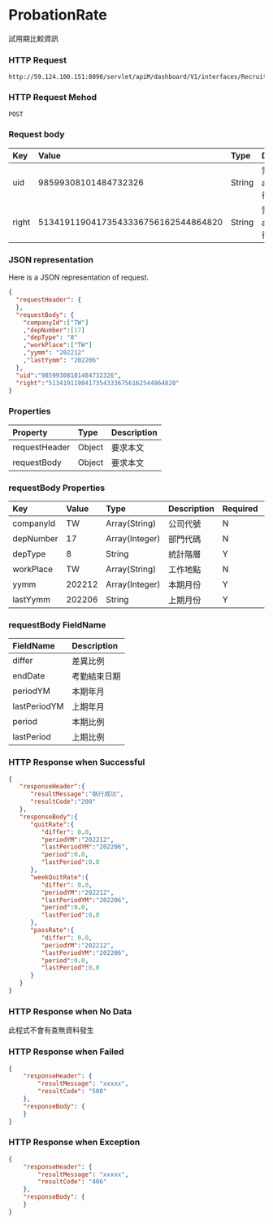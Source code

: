 # ProbationRate
試用期比較資訊

### HTTP Request
```
http://59.124.100.151:8090/servlet/apiM/dashboard/V1/interfaces/RecruitPass/ProbationRate
```

### HTTP Request Mehod
```
POST
```

### Request body
| Key | Value | Type | Description |
|:----------|:-------------|:-----|:------------|
| uid | 98599308101484732326 | String | 需透過apiLogin取得
| right | 51341911904173543336756162544864820 | String | 需透過apiLogin取得 |

### JSON representation
Here is a JSON representation of request.
```json
{
  "requestHeader": {
  },
  "requestBody": {
    "companyId":["TW"]
    ,"depNumber":[17]
    ,"depType": "8"
    ,"workPlace":["TW"]
    ,"yymm": "202212"
    ,"lastYymm": "202206"
  },
  "uid":"98599308101484732326",
  "right":"51341911904173543336756162544864820"
}
```

### Properties
| Property | Type | Description |
|:---------|:-----|:------------|
| requestHeader | Object | 要求本文 |
| requestBody | Object | 要求本文 |

### requestBody Properties
| Key | Value | Type | Description | Required | Format |
|:----------|:-------------|:-----|:------------|:------------|:------------|
| companyId | TW | Array(String) | 公司代號 | N | n/a |
| depNumber | 17 | Array(Integer) | 部門代碼 | N | n/a |
| depType | 8 | String| 統計階層 | Y | n/a |
| workPlace | TW | Array(String) | 工作地點 | N | n/a |
| yymm | 202212 | Array(Integer) | 本期月份 | Y | YYYYmm |
| lastYymm | 202206 | String | 上期月份 | Y | YYYYmm |

### requestBody FieldName
| FieldName | Description |
|:----------|:-------------|
| differ | 差異比例 |
| endDate | 考勤結束日期 |
| periodYM | 本期年月 |
| lastPeriodYM | 上期年月 |
| period | 本期比例 |
| lastPeriod | 上期比例 |

### HTTP Response when Successful
```json
{
   "responseHeader":{
      "resultMessage":"執行成功",
      "resultCode":"200"
   },
   "responseBody":{
      "quitRate":{
         "differ": 0.0,
         "periodYM":"202212",
         "lastPeriodYM":"202206",
         "period":0.0,
         "lastPeriod":0.0
      },
      "weekQuitRate":{
         "differ": 0.0,
         "periodYM":"202212",
         "lastPeriodYM":"202206",
         "period":0.0,
         "lastPeriod":0.0
      },
      "passRate":{
         "differ": 0.0,
         "periodYM":"202212",
         "lastPeriodYM":"202206",
         "period":0.0,
         "lastPeriod":0.0
      }
   }
}
```

### HTTP Response when No Data
此程式不會有查無資料發生

### HTTP Response when Failed
```json
{
    "responseHeader": {
        "resultMessage": "xxxxx",
        "resultCode": "500"
    },
    "responseBody": {
    }
}
```

### HTTP Response when Exception
```json
{
    "responseHeader": {
        "resultMessage": "xxxxx",
        "resultCode": "406"
    },
    "responseBody": {
    }
}
```
